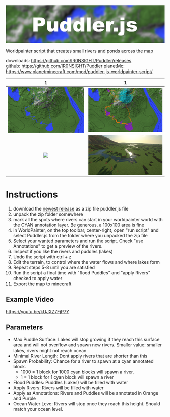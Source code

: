 <img src="PR/puddler_banner.png"  width="1200" />

Worldpainter script that creates small rivers and ponds across the map

downloads: https://github.com/IR0NSIGHT/Puddler/releases  
github: https://github.com/IR0NSIGHT/Puddler
planetMc: https://www.planetminecraft.com/mod/puddler-js-worldpainter-script/

|               1                |                  1                  |
|:------------------------------:|:-----------------------------------:|
| ![](PR/example_birdseye_1.png) | ![](PR/widerPuddler_annotate_1.png) |
|     ![](PR/lake_wide.png)      |       ![](PR/river_flat.png)        |

# Instructions

1. download the [newest release](https://github.com/IR0NSIGHT/Puddler/releases) as a zip file puddler.js file 
2. unpack the zip folder somewhere
3. mark all the spots where rivers can start in your worldpainter world with the CYAN annotation layer. Be generous, a 100x100 area is fine
4. in WorldPainter, on the top toolbar, center-right, open "run script" and select Puddler.js from the folder where you unpacked the zip file
5. Select your wanted parameters and run the script. Check "use Annotations" to get a preview of the rivers.
6. Inspect if you like the rivers and puddles (lakes)
7. Undo the script with ctrl + z
8. Edit the terrain, to control where the water flows and where lakes form
9. Repeat steps 5-8 until you are satisfied
10. Run the script a final time with "flood Puddles" and "apply Rivers" checked to apply water
11. Export the map to minecraft

## Example Video
https://youtu.be/kUJXZ7FjP7Y

## Parameters
- Max Puddle Surface: Lakes will stop growing if they reach this surface area and will not overflow and spawn new rivers.
    Smaller value: smaller lakes, rivers might not reach ocean
- Minimal River Length: Dont apply rivers that are shorter than this
- Spawn Probability: Chance for a river to spawn at a cyan annotated block.
  - 1000 = 1 block for 1000 cyan blocks will spawn a river. 
  - 1 = 1 block for 1 cyan block will spawn a river
- Flood Puddles: Puddles (Lakes) will be filled with water
- Apply Rivers: Rivers will be filled with water
- Apply as Annotations: Rivers and Puddles will be annotated in Orange and Purple
- Ocean Water Leve: Rivers will stop once they reach this height. Should match your ocean level.
